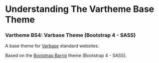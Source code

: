 # Understanding The Vartheme Base Theme

### Vartheme BS4: Varbase Theme \(Bootstrap 4 - SASS\)

A base theme for [Varbase](https://www.drupal.org/project/varbase) standard websites.

Based on the [Bootstrap Barrio](https://www.drupal.org/project/bootstrap_barrio) theme \(Bootstrap 4 - SASS\).

